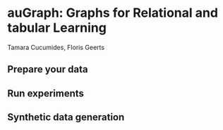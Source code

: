 # auGraph: Graphs for Relational and tabular Learning

Tamara Cucumides, Floris Geerts

## Prepare your data

## Run experiments

## Synthetic data generation
